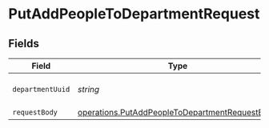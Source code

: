 # PutAddPeopleToDepartmentRequest


## Fields

| Field                                                                                                            | Type                                                                                                             | Required                                                                                                         | Description                                                                                                      |
| ---------------------------------------------------------------------------------------------------------------- | ---------------------------------------------------------------------------------------------------------------- | ---------------------------------------------------------------------------------------------------------------- | ---------------------------------------------------------------------------------------------------------------- |
| `departmentUuid`                                                                                                 | *string*                                                                                                         | :heavy_check_mark:                                                                                               | The UUID of the department                                                                                       |
| `requestBody`                                                                                                    | [operations.PutAddPeopleToDepartmentRequestBody](../../models/operations/putaddpeopletodepartmentrequestbody.md) | :heavy_minus_sign:                                                                                               | N/A                                                                                                              |